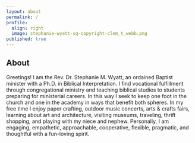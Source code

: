 ```yaml
---
layout: about
permalink: /
profile:
  align: right
  image: stephanie-wyatt-sq-copyright-clem_t_webb.png
published: true
---
```

## About

Greetings! I am the Rev. Dr. Stephanie M. Wyatt, an ordained Baptist minister with a Ph.D. in Biblical Interpretation. I find vocational fulfillment through congregational ministry and teaching biblical studies to students preparing for ministerial careers. In this way I seek to keep one foot in the church and one in the academy in ways that benefit both spheres. In my free time I enjoy paper crafting, outdoor music concerts, arts & crafts fairs, learning about art and architecture, visiting museums, traveling, thrift shopping, and playing with my niece and nephew. Personally, I am engaging, empathetic, approachable, cooperative, flexible, pragmatic, and thoughtful with a fun-loving spirit.